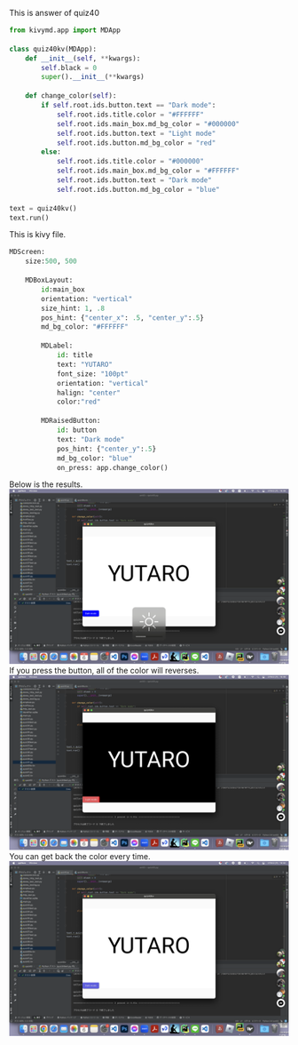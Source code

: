 This is answer of quiz40

```.py
from kivymd.app import MDApp

class quiz40kv(MDApp):
    def __init__(self, **kwargs):
        self.black = 0
        super().__init__(**kwargs)

    def change_color(self):
        if self.root.ids.button.text == "Dark mode":
            self.root.ids.title.color = "#FFFFFF"
            self.root.ids.main_box.md_bg_color = "#000000"
            self.root.ids.button.text = "Light mode"
            self.root.ids.button.md_bg_color = "red"
        else:
            self.root.ids.title.color = "#000000"
            self.root.ids.main_box.md_bg_color = "#FFFFFF"
            self.root.ids.button.text = "Dark mode"
            self.root.ids.button.md_bg_color = "blue"

text = quiz40kv()
text.run()
```

This is kivy file.
```.py
MDScreen:
    size:500, 500

    MDBoxLayout:
        id:main_box
        orientation: "vertical"
        size_hint: 1, .8
        pos_hint: {"center_x": .5, "center_y":.5}
        md_bg_color: "#FFFFFF"

        MDLabel:
            id: title
            text: "YUTARO"
            font_size: "100pt"
            orientation: "vertical"
            halign: "center"
            color:"red"

        MDRaisedButton:
            id: button
            text: "Dark mode"
            pos_hint: {"center_y":.5}
            md_bg_color: "blue"
            on_press: app.change_color()
```

Below is the results.
![](https://github.com/yutaro741/unit3/blob/main/pictures/%E3%82%B9%E3%82%AF%E3%83%AA%E3%83%BC%E3%83%B3%E3%82%B7%E3%83%A7%E3%83%83%E3%83%88%202023-02-06%2016.49.53.png)
If you press the button, all of the color will reverses.
![](https://github.com/yutaro741/unit3/blob/main/pictures/%E3%82%B9%E3%82%AF%E3%83%AA%E3%83%BC%E3%83%B3%E3%82%B7%E3%83%A7%E3%83%83%E3%83%88%202023-02-06%2016.49.55.png)
You can get back the color every time.
![](https://github.com/yutaro741/unit3/blob/main/pictures/%E3%82%B9%E3%82%AF%E3%83%AA%E3%83%BC%E3%83%B3%E3%82%B7%E3%83%A7%E3%83%83%E3%83%88%202023-02-06%2016.50.02.png)
